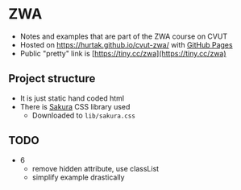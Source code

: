 # ZWA

-   Notes and examples that are part of the ZWA course on CVUT
-   Hosted on https://hurtak.github.io/cvut-zwa/ with [GitHub Pages](https://pages.github.com/)
-   Public "pretty" link is [https://tiny.cc/zwa](https://tiny.cc/zwa)

## Project structure

-   It is just static hand coded html
-   There is [Sakura](https://github.com/oxalorg/sakura) CSS library used
    -   Downloaded to `lib/sakura.css`

## TODO

- 6
    - remove hidden attribute, use classList
    - simplify example drastically
